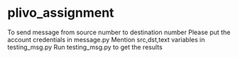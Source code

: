 # plivo_assignment
To send message from source number to destination number
Please put the account credentials in message.py
Mention src,dst,text variables in testing_msg.py
Run testing_msg.py to get the results
